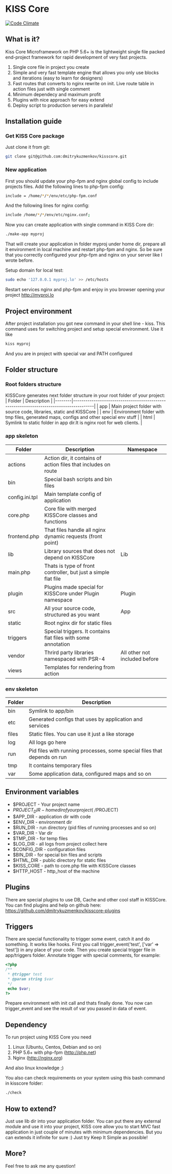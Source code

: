 # KISS Core
[![Code Climate](https://codeclimate.com/github/dmitrykuzmenkov/kisscore/badges/gpa.svg)](https://codeclimate.com/github/dmitrykuzmenkov/kisscore)

## What is it?

Kiss Core Microframework on PHP 5.6+ is the lightweight single file packed end-project framework for rapid development of very fast projects.

1. Single core file in project you create
2. Simple and very fast template engine that allows you only use blocks and iterations (easy to learn for designers)
3. Fast routes that converts to nginx rewrite on init. Live route table in action files just with single comment
4. Minimum dependecy and maximum profit
5. Plugins with nice approach for easy extend
6. Deploy script to production servers in parallels!


## Installation guide

### Get KISS Core package

Just clone it from git:
```bash
git clone git@github.com:dmitrykuzmenkov/kisscore.git
```

### New application
First you should update your php-fpm and nginx global config to include projects files.
Add the following lines to php-fpm config:
```bash
include = /home/*/*/env/etc/php-fpm.conf
```

And the following lines for nginx config:
```bash
include /home/*/*/env/etc/nginx.conf;
```

Now you can create application with single command in KISS Core dir:
```bash
./make-app myproj
```

That will create your application in folder myproj under home dir, prepare all it environment in local machine and restart php-fpm and nginx.
So be sure that you correctly configured your php-fpm and nginx on your server like I wrote before.

Setup domain for local test:
```bash
sudo echo '127.0.0.1 myproj.lo' >> /etc/hosts
```

Restart services nginx and php-fpm and enjoy in you browser opening your project http://myproj.lo

## Project environment
After project installation you got new command in your shell line - kiss.
This command uses for switching project and setup special environment. Use it like
```bash
kiss myproj
```

And you are in project with special var and PATH configured
## Folder structure
### Root folders structure
KISSCore generates next folder structure in your root folder of your project:
| Folder | Description                                                                            |
|--------|----------------------------------------------------------------------------------------|
| app    | Main project folder with source code, libraries, static and KISSCore                   |
| env    | Environment folder with tmp files, generated maps, configs and other special env stuff |
| html   | Symlink to static folder in app dir.It is nginx root for web clients.                  |

### app skeleton
| Folder         | Description                                                    | Namespace                     |
|----------------|----------------------------------------------------------------|-------------------------------|
| actions        | Action dir, it contains of action files that includes on route |                               |
| bin            | Special bash scripts and bin files                             |                               |
| config.ini.tpl | Main template config of application                            |                               |
| core.php       | Core file with merged KISSCore classes and functions           |                               |
| frontend.php   | That files handle all nginx dynamic requests (front point)     |                               |
| lib            | Library sources that does not depend on KISSCore               | Lib                           |
| main.php       | Thats is type of front controller, but just a simple flat file |                               |
| plugin         | Plugins made special for KISSCore under Plugin namespace       | Plugin                        |
| src            | All your source code, structured as you want                   | App                           |
| static         | Root nginx dir for static files                                |                               |
| triggers       | Special triggers. It contains flat files with some annotation  |                               |
| vendor         | Thrird party libraries namespaced with PSR-4                   | All other not included before |
| views          | Templates for rendering from action                            |                               |

### env skeleton
| Folder | Description                                                              |
|--------|--------------------------------------------------------------------------|
| bin    | Symlink to app/bin                                                       |
| etc    | Generated configs that uses by application and services                  |
| files  | Static files. You can use it just a like storage                         |
| log    | All logs go here                                                         |
| run    | Pid files with running processes, some special files that depends on run |
| tmp    | It contains temporary files                                              |
| var    | Some application data, configured maps and so on                         |

## Environment variables
- $PROJECT - Your project name
- $PROJECT_DIR - home dir of your project (~/$PROJECT)
- $APP_DIR - application dir with code
- $ENV_DIR - environment dir
- $RUN_DIR - run directory (pid files of running processes and so on)
- $VAR_DIR - Var dir
- $TMP_DIR - for temp files
- $LOG_DIR - all logs from project collect here
- $CONFIG_DIR - configuration files
- $BIN_DIR - for special bin files and scripts
- $HTML_DIR - public directory for static files
- $KISS_CORE - path to core.php file with KISSCore classes
- $HTTP_HOST - http_host of the machine

## Plugins

There are special plugins to use DB, Cache and other cool staff in KISSCore.
You can find plugins and help on github here: https://github.com/dmitrykuzmenkov/kisscore-plugins

## Triggers

There are special functionality to trigger some event, catch it and do something. It works like hooks. 
First you call trigger_event('test', ['var' => 'test']) in any place of your code. Then you create special trigger file in app/triggers folder.
Annotate trigger with special comments, for example:
```php
<?php
/**
 * @trigger test
 * @param string $var
 */
 echo $var;
?>
```

Prepare environment with init call and thats finally done. You now can trigger_event and see the result of var you passed in data of event.

## Dependency

To run project using KISS Core you need

1. Linux (Ubuntu, Centos, Debian and so on)
2. PHP 5.6+ with php-fpm (http://php.net)
3. Nginx (http://nginx.org)

And also linux knowledge ;)

You also can check requirements on your system using this bash command in kisscore folder:
```bash
./check
```
## How to extend?
Just use lib dir into your application folder.
You can put there any external module and use it into your project,
KISS core allow you to start MVC fast application in just couple of minutes with minimum dependencies. But you can extends it infinite for sure :) Just try Keep It Simple as possible!

## More?

Feel free to ask me any question!
